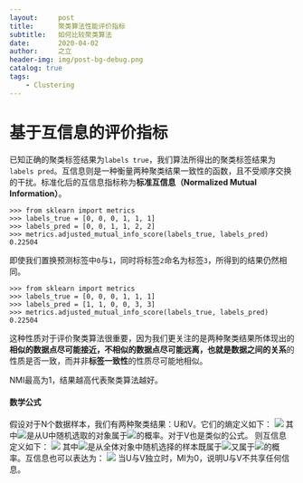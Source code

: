 ```yaml
---
layout:     post
title:      聚类算法性能评价指标
subtitle:   如何比较聚类算法
date:       2020-04-02
author:     之立
header-img: img/post-bg-debug.png
catalog: true
tags:
    - Clustering
---
```


# 基于互信息的评价指标
已知正确的聚类标签结果为`labels true`，我们算法所得出的聚类标签结果为`labels pred`。互信息则是一种衡量两种聚类结果一致性的函数，且不受顺序交换的干扰。标准化后的互信息指标称为**标准互信息（Normalized Mutual Information）**。

	>>> from sklearn import metrics
	>>> labels_true = [0, 0, 0, 1, 1, 1]
	>>> labels_pred = [0, 0, 1, 1, 2, 2]
	>>> metrics.adjusted_mutual_info_score(labels_true, labels_pred)
	0.22504

即使我们置换预测标签中`0`与`1`，同时将标签`2`命名为标签`3`，所得到的结果仍然相同。

	>>> from sklearn import metrics
	>>> labels_true = [0, 0, 0, 1, 1, 1]
	>>> labels_pred = [1, 1, 0, 0, 3, 3]
	>>> metrics.adjusted_mutual_info_score(labels_true, labels_pred)
	0.22504

这种性质对于评价聚类算法很重要，因为我们更关注的是两种聚类结果所体现出的**相似的数据点尽可能接近，不相似的数据点尽可能远离，也就是数据之间的关系**的性质是否一致，而并非**标签一致性**的性质尽可能地相似。

NMI最高为1，结果越高代表聚类算法越好。

#### 数学公式

假设对于N个数据样本，我们有两种聚类结果：U和V。它们的熵定义如下：
<img src="https://www.zhihu.com/equation?tex=H(U) = - \sum_{i=1}^{|U|}P(i)\log(P(i))"/>
其中<img src="https://www.zhihu.com/equation?tex=P(i) = |U_i| / N"/>是从U中随机选取的对象属于<img src="https://www.zhihu.com/equation?tex=U_i"/>的概率。对于V也是类似的公式。
则互信息定义如下：
<img src="https://www.zhihu.com/equation?tex=\text{MI}(U, V) = \sum_{i=1}^{|U|}\sum_{j=1}^{|V|}P(i, j)\log\left(\frac{P(i,j)}{P(i)P'(j)}\right)"/>
其中<img src="https://www.zhihu.com/equation?tex=P(i, j) = |U_i \cap V_j| / N"/>是从全体对象中随机选择的样本既属于<img src="https://www.zhihu.com/equation?tex=U_i"/>又属于<img src="https://www.zhihu.com/equation?tex=V_j"/>的概率。互信息也可以表达为：
<img src="https://www.zhihu.com/equation?tex=\text{MI}(U, V) = \text{H}(U) - \text{H}(U|V)"/>
当U与V独立时，MI为0，说明U与V不共享任何信息。